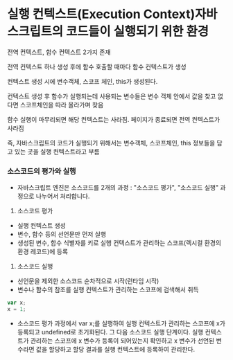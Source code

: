 # 실행 컨텍스트(Execution Context)자바스크립트의 코드들이 실행되기 위한 환경

전역 컨텍스트, 함수 컨텍스트 2가지 존재

전역 컨텍스트 하나 생성 후에 함수 호출할 때마다 함수 컨텍스트가 생성

컨텍스트 생성 시에 변수객체, 스코프 체인, this가 생성된다.

컨텍스트 생성 후 함수가 실행되는데 사용되는 변수들은 변수 객체 안에서 값을 찾고 없다면 스코프체인을 따라 올라가며 찾음

함수 실행이 마무리되면 해당 컨텍스트는 사라짐. 페이지가 종료되면 전역 컨텍스트가 사라짐

즉, 자바스크립트의 코드가 실행되기 위해서는 변수객체, 스코프체인, this 정보들을 담고 있는 곳을 실행 컨텍스트라고 부름 

### 소스코드의 평가와 실행

- 자바스크립트 엔진은 소스코드를 2개의 과정 : "소스코드 평가", "소스코드 실행" 과정으로 나누어서 처리합니다.
1. 소스코드 평가
- 실행 컨텍스트 생성
- 변수, 함수 등의 선언문만 먼저 실행
- 생성된 변수, 함수 식별자를 키로 실행 컨텍스트가 관리하는 스코프(렉시컬 환경의 환경 레코드)에 등록
1. 소스코드 실행
- 선언문을 제외한 소스코드 순차적으로 시작(런타임 시작)
- 변수나 함수의 참조를 실행 컨텍스트가 관리하는 스코프에 검색해서 취득

```jsx
var x;
x = 1;
```

- 소스코드 평가 과정에서 var x;를 실행하여 실행 컨텍스트가 관리하는 스코프에 x가 등록되고 undefined로 초기화된다. 그 다음 소스코드 실행 단계이다. 실행 컨텍스트가 관리하는 스코프에 x 변수가 등록이 되어있는지 확인하고 x 변수가 선언된 변수라면 값을 할당하고 할당 결과를 실행 컨텍스트에 등록하여 관리한다.